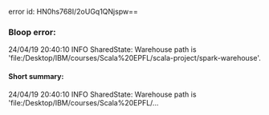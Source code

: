error id: HN0hs768I/2oUGq1QNjspw==
### Bloop error:

24/04/19 20:40:10 INFO SharedState: Warehouse path is 'file:<HOME>/Desktop/IBM/courses/Scala%20EPFL/scala-project/spark-warehouse'.
#### Short summary: 

24/04/19 20:40:10 INFO SharedState: Warehouse path is 'file:<HOME>/Desktop/IBM/courses/Scala%20EPFL/...